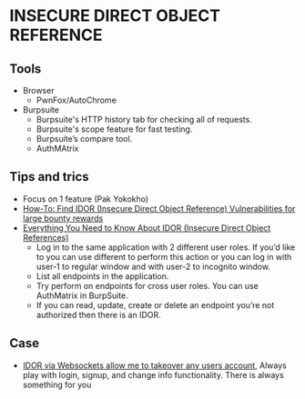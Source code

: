 # INSECURE DIRECT OBJECT REFERENCE

## Tools
- Browser
  - PwnFox/AutoChrome
- Burpsuite
  - Burpsuite's HTTP history tab for checking all of requests.
  - Burpsuite's scope feature for fast testing.
  - Burpsuite’s compare tool.
  - AuthMAtrix
 
## Tips and trics
  - Focus on 1 feature (Pak Yokokho)
  - [How-To: Find IDOR (Insecure Direct Object Reference) Vulnerabilities for large bounty rewards](https://www.bugcrowd.com/blog/how-to-find-idor-insecure-direct-object-reference-vulnerabilities-for-large-bounty-rewards/)
  - [Everything You Need to Know About IDOR (Insecure Direct Object References)](https://aysebilge.com/2020/04/17/everything-you-need-to-know-about-idor)
    - Log in to the same application with 2 different user roles. If you’d like to you can use different to perform this action or you can log in with user-1 to regular window and with user-2 to incognito window.
    - List all endpoints in the application.
    - Try perform on endpoints for cross user roles. You can use AuthMatrix in BurpSuite.
    - If you can read, update, create or delete an endpoint you’re not authorized then there is an IDOR.

## Case
- [IDOR via Websockets allow me to takeover any users account](https://mokhansec.medium.com/idor-via-websockets-allow-me-to-takeover-any-users-account-23460dacdeab), Always play with login, signup, and change info functionality. There is always something for you 

